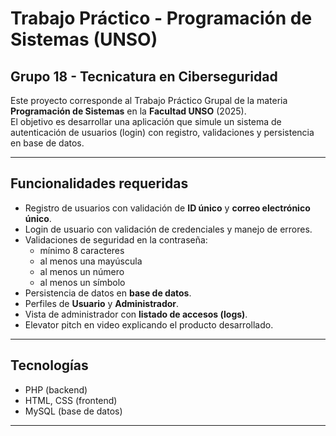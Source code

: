 # Trabajo Práctico - Programación de Sistemas (UNSO)

## Grupo 18 - Tecnicatura en Ciberseguridad

Este proyecto corresponde al Trabajo Práctico Grupal de la materia **Programación de Sistemas** en la **Facultad UNSO** (2025).  
El objetivo es desarrollar una aplicación que simule un sistema de autenticación de usuarios (login) con registro, validaciones y persistencia en base de datos.

---

## Funcionalidades requeridas
- Registro de usuarios con validación de **ID único** y **correo electrónico único**.  
- Login de usuario con validación de credenciales y manejo de errores.  
- Validaciones de seguridad en la contraseña:  
  - mínimo 8 caracteres  
  - al menos una mayúscula  
  - al menos un número  
  - al menos un símbolo  
- Persistencia de datos en **base de datos**.  
- Perfiles de **Usuario** y **Administrador**.  
- Vista de administrador con **listado de accesos (logs)**.  
- Elevator pitch en video explicando el producto desarrollado.

---

## Tecnologías
- PHP (backend)
- HTML, CSS (frontend)
- MySQL (base de datos)

---
